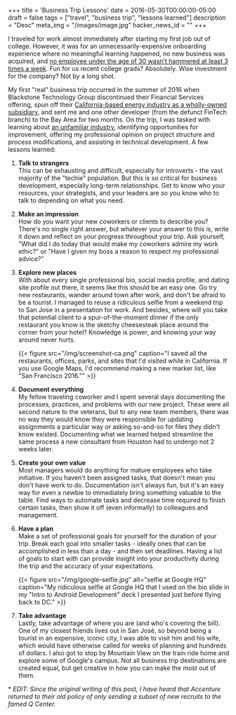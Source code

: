 +++
title = 'Business Trip Lessons'
date = 2016-05-30T00:00:00-05:00
draft = false
tags = ["travel", "business trip", "lessons learned"]
description = "Desc"
meta_img = "/images/image.jpg"
hacker_news_id = ""
+++


I traveled for work almost immediately after starting my first job out of college. However, it was for an unnecessarily-expensive onboarding experience where no meaningful learning happened, no new business was acquired, and [no employee under the age of 30 wasn't hammered at least 3 times a week](https://www.reddit.com/r/consulting/comments/1fchhr/accenture_st_charles_core_analyst_training/). Fun for us recent college grads? Absolutely. Wise investment for the company? Not by a long shot.

My first "real" business trip occurred in the summer of 2016 when Blackstone Technology Group discontinued their Financial Services offering, spun off their [California-based energy industry as a wholly-owned subsidiary](https://www.businesswire.com/news/home/20160727006237/en/Trellis-Energy-Launches-Standalone-Company-Integrate-Optimize), and sent me and one other developer (from the defunct FinTech branch) to the Bay Area for two months. On the trip, I was tasked with learning about [an unfamiliar industry](https://en.wikipedia.org/wiki/Liquefied_natural_gas), identifying opportunities for improvement, offering my professional opinion on project structure and process modifications, and assisting in technical development. A few lessons learned:

1. **Talk to strangers**<br>
This can be exhausting and difficult, especially for introverts - the vast majority of the "techie" population. But this is so critical for business development, especially long-term relationships. Get to know who your resources, your strategists, and your leaders are so you know who to talk to depending on what you need.

1. **Make an impression**<br>
How do you want your new coworkers or clients to describe you? There's no single right answer, but whatever your answer to this is, write it down and reflect on your progress throughout your trip. Ask yourself, "What did I do today that would make my coworkers admire my work ethic?" or "Have I given my boss a reason to respect my professional advice?"

1. **Explore new places**<br>
With about every single professional bio, social media profile, and dating site profile out there, it seems like this should be an easy one. Go try new restaurants, wander around town after work, and don't be afraid to be a tourist. I managed to reuse a ridiculous selfie from a weekend trip to San Jose in a presentation for work. And besides, where will you take that potential client to a spur-of-the-moment dinner if the only restaurant you know is the sketchy cheesesteak place around the corner from your hotel? Knowledge is power, and knowing your way around never hurts.

    {{< figure src="/img/screenshot-ca.png" caption="I saved all the restaurants, offices, parks, and sites that I'd visited while in California. If you use Google Maps, I'd recommend making a new marker list, like \"San Francisco 2016.\"" >}}

1. **Document everything**<br>
My fellow traveling coworker and I spent several days documenting the processes, practices, and problems with our new project. These were all second nature to the veterans, but to any new team members, there was no way they would know they were responsible for updating assignments a particular way or asking so-and-so for files they didn't know existed. Documenting what we learned helped streamline the same process a new consultant from Houston had to undergo not 2 weeks later.

1. **Create your own value**<br>
Most managers would do anything for mature employees who take initiative. If you haven't been assigned tasks, that doesn't mean you don't have work to do. Documentation isn't always fun, but it's an easy way for even a newbie to immediately bring something valuable to the table. Find ways to automate tasks and decrease time required to finish certain tasks, then show it off (even informally) to colleagues and management.

1. **Have a plan**<br>
Make a set of professional goals for yourself for the duration of your trip. Break each goal into smaller tasks - ideally ones that can be accomplished in less than a day - and then set deadlines. Having a list of goals to start with can provide insight into your productivity during the trip and the accuracy of your expectations.

    {{< figure src="/img/google-selfie.jpg" alt="selfie at Google HQ" caption="My ridiculous selfie at Google HQ that I used on the bio slide in my \"Intro to Android Development\" deck I presented just before flying back to DC." >}}

1. **Take advantage**<br>
Lastly, take advantage of where you are (and who's covering the bill). One of my closest friends lives out in San José, so beyond being a tourist in an expensive, iconic city, I was able to visit him and his wife, which would have otherwise called for weeks of planning and hundreds of dollars. I also got to stop by Mountain View on the train ride home and explore some of Google's campus. Not all business trip destinations are created equal, but get creative in how you can make the most out of them.

\* _EDIT: Since the original writing of this post, I have heard that Accenture returned to their old policy of only sending a subset of new recruits to the famed Q Center._

